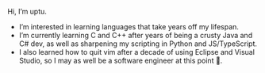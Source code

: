 Hi, I’m uptu.
- I’m interested in learning languages that take years off my lifespan.
- I’m currently learning C and C++ after years of being a crusty Java and C# dev, as well as sharpening my scripting in Python and JS/TypeScript.
- I also learned how to quit vim after a decade of using Eclipse and Visual Studio, so I may as well be a software engineer at this point 🗿.

<!---
uptudev/uptudev is a ✨ special ✨ repository because its `README.md` (this file) appears on your GitHub profile.
You can click the Preview link to take a look at your changes.
--->
